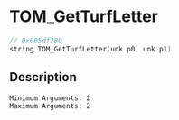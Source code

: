 # TOM_GetTurfLetter
```c
// 0x005df780
string TOM_GetTurfLetter(unk p0, unk p1)
```
## Description
```
Minimum Arguments: 2
Maximum Arguments: 2
```
